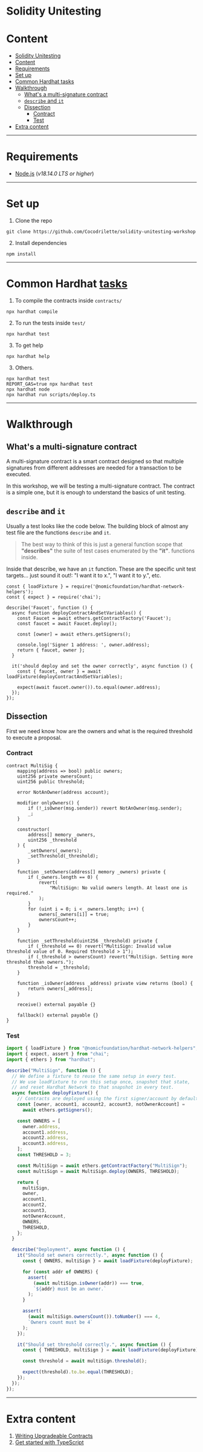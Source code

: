 # Solidity Unitesting

# Content

- [Solidity Unitesting](#solidity-unitesting)
- [Content](#content)
- [Requirements](#requirements)
- [Set up](#set-up)
- [Common Hardhat tasks](#common-hardhat-tasks)
- [Walkthrough](#walkthrough)
  - [What's a multi-signature contract](#whats-a-multi-signature-contract)
  - [`describe` and `it`](#describe-and-it)
  - [Dissection](#dissection)
    - [Contract](#contract)
    - [Test](#test)
- [Extra content](#extra-content)

---

# Requirements

- [Node.js](https://nodejs.org/en/) (_v18.14.0 LTS or higher_)

---

# Set up

1. Clone the repo

```shell
git clone https://github.com/Cocodrilette/solidity-unitesting-workshop
```

2. Install dependencies

```shell
npm install
```

---

# Common Hardhat [tasks](https://hardhat.org/hardhat-runner/docs/advanced/create-task)

1. To compile the contracts inside `contracts/`

```shell
npx hardhat compile
```

2. To run the tests inside `test/`

```shell
npx hardhat test
```

3. To get help

```shell
npx hardhat help
```

3. Others.

```shell
npx hardhat test
REPORT_GAS=true npx hardhat test
npx hardhat node
npx hardhat run scripts/deploy.ts
```

---

# Walkthrough

## What's a multi-signature contract

A multi-signature contract is a smart contract designed so that multiple signatures from different addresses are needed for a transaction to be executed.

In this workshop, we will be testing a multi-signature contract. The contract is a simple one, but it is enough to understand the basics of unit testing.

## `describe` and `it`

Usually a test looks like the code below. The building block of almost any test file are the functions `describe` and `it`.

> The best way to think of this is just a general function scope that **"describes"** the suite of test cases enumerated by the **"it"**. functions inside.

Inside that describe, we have an `it` function. These are the specific unit test targets... just sound it out!: "I want it to x.", "I want it to y.", etc.

```
const { loadFixture } = require('@nomicfoundation/hardhat-network-helpers');
const { expect } = require('chai');

describe('Faucet', function () {
  async function deployContractAndSetVariables() {
    const Faucet = await ethers.getContractFactory('Faucet');
    const faucet = await Faucet.deploy();

    const [owner] = await ethers.getSigners();

    console.log('Signer 1 address: ', owner.address);
    return { faucet, owner };
  }

  it('should deploy and set the owner correctly', async function () {
    const { faucet, owner } = await loadFixture(deployContractAndSetVariables);

    expect(await faucet.owner()).to.equal(owner.address);
  });
});
```

## Dissection

First we need know how are the owners and what is the required threshold to execute a proposal.

### Contract

```solidity
contract MultiSig {
    mapping(address => bool) public owners;
    uint256 private ownersCount;
    uint256 public threshold;

    error NotAnOwner(address account);

    modifier onlyOwners() {
        if (!_isOwner(msg.sender)) revert NotAnOwner(msg.sender);
        _;
    }

    constructor(
        address[] memory _owners,
        uint256 _threshold
    ) {
        _setOwners(_owners);
        _setThreshold(_threshold);
    }

    function _setOwners(address[] memory _owners) private {
        if (_owners.length == 0) {
            revert(
                "MultiSign: No valid owners length. At least one is required."
            );
        }
        for (uint i = 0; i < _owners.length; i++) {
            owners[_owners[i]] = true;
            ownersCount++;
        }
    }

    function _setThreshold(uint256 _threshold) private {
        if (_threshold == 0) revert("MultiSign: Invalid value threshold value of 0. Required threshold > 1");
        if (_threshold > ownersCount) revert("MultiSign. Setting more threshold than owners.");
        threshold = _threshold;
    }

    function _isOwner(address _address) private view returns (bool) {
        return owners[_address];
    }

    receive() external payable {}

    fallback() external payable {}
}

```

### Test

```typescript
import { loadFixture } from "@nomicfoundation/hardhat-network-helpers";
import { expect, assert } from "chai";
import { ethers } from "hardhat";

describe("MultiSign", function () {
  // We define a fixture to reuse the same setup in every test.
  // We use loadFixture to run this setup once, snapshot that state,
  // and reset Hardhat Network to that snapshot in every test.
  async function deployFixture() {
    // Contracts are deployed using the first signer/account by default
    const [owner, account1, account2, account3, notOwnerAccount] =
      await ethers.getSigners();

    const OWNERS = [
      owner.address,
      account1.address,
      account2.address,
      account3.address,
    ];
    const THRESHOLD = 3;

    const MultiSign = await ethers.getContractFactory("MultiSign");
    const multiSign = await MultiSign.deploy(OWNERS, THRESHOLD);

    return {
      multiSign,
      owner,
      account1,
      account2,
      account3,
      notOwnerAccount,
      OWNERS,
      THRESHOLD,
    };
  }

  describe("Deployment", async function () {
    it("Should set owners correctly.", async function () {
      const { OWNERS, multiSign } = await loadFixture(deployFixture);

      for (const addr of OWNERS) {
        assert(
          (await multiSign.isOwner(addr)) === true,
          `${addr} must be an owner.`
        );
      }

      assert(
        (await multiSign.ownersCount()).toNumber() === 4,
        `Owners count must be 4`
      );
    });

    it("Should set threshold correctly.", async function () {
      const { THRESHOLD, multiSign } = await loadFixture(deployFixture);

      const threshold = await multiSign.threshold();

      expect(threshold).to.be.equal(THRESHOLD);
    });
  });
});
```

---

# Extra content

1. [Writing Upgradeable Contracts](https://docs.openzeppelin.com/upgrades-plugins/1.x/writing-upgradeable)
2. [Get started with TypeScript](https://learn.microsoft.com/en-us/training/modules/typescript-get-started/)
